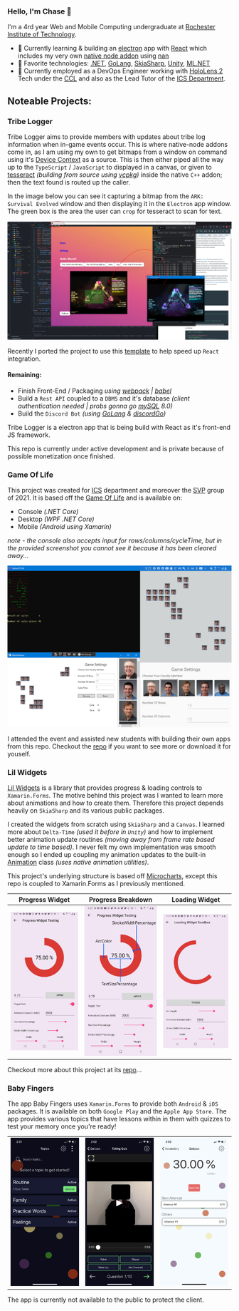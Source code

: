 ### Hello, I'm Chase 👋
I'm a 4rd year Web and Mobile Computing undergraduate at <a href="https://www.rit.edu/">Rochester Institute of Technology</a>.

- 🌱 Currently learning & building an [electron](https://www.electronjs.org/) app with [React](https://reactjs.org/) which includes my very own [native node addon](https://nodejs.org/api/addons.html) using [nan](https://github.com/nodejs/nan)
- 🧪 Favorite technologies: [.NET](https://dotnet.microsoft.com/), [GoLang](https://golang.org/), [SkiaSharp](https://docs.microsoft.com/en-us/xamarin/xamarin-forms/user-interface/graphics/skiasharp/), [Unity](https://unity.com/),  [ML.NET](https://dotnet.microsoft.com/apps/machinelearning-ai/ml-dotnet)
- 🔭 Currently employed as a DevOps Engineer working with [HoloLens 2](https://www.microsoft.com/en-us/hololens/buy) Tech under the [CCL](https://www.rit.edu/ntid/nccl) and also as the Lead Tutor of the <a href="https://www.rit.edu/ntid/ics">ICS Department</a>.

## Noteable Projects:

### Tribe Logger
Tribe Logger aims to provide members with updates about tribe log information when in-game events occur. This is where native-node addons come in, as I am using my own to get bitmaps from a window on command using it's [Device Context](https://docs.microsoft.com/en-us/windows/win32/gdi/device-contexts) as a source. This is then either piped all the way up to the `TypeScript` / `JavaScript` to displayed in a canvas, or given to [tesseract](https://github.com/tesseract-ocr/tesseract) *(building from source using [vcpkg](https://github.com/microsoft/vcpkg))* inside the native `C++` addon; then the text found is routed up the caller.

In the image below you can see it capturing a bitmap from the `ARK: Survival Evolved` window and then displaying it in the `Electron` app window. The green box is the area the user can `crop` for tesseract to scan for text.

![Tribe-Logger](resources/tribe-logger/testing.png)

Recently I ported the project to use this [template](https://github.com/electron-react-boilerplate/electron-react-boilerplate) to help speed up `React` integration.

#### Remaining:
 - Finish Front-End / Packaging *using [webpack](https://webpack.js.org/) | [babel](https://babeljs.io/)*
 - Build a `Rest API` coupled to a `DBMS` and it's database *(client authentication needed | probs gonna go [mySQL](https://www.mysql.com/) 8.0)*
 - Build the `Discord Bot` *(using [GoLang](https://golang.org/) & [discordGo](https://github.com/bwmarrin/discordgo))*

Tribe Logger is a electron app that is being build with React as it's front-end JS framework.

This repo is currently under active development and is private because of possible monetization once finished. 

### Game Of Life
This project was created for [ICS](https://www.rit.edu/ntid/ics) department and moreover the [SVP](https://www.rit.edu/ntid/svp) group of 2021. It is based off the [Game Of Life](https://en.wikipedia.org/wiki/Conway%27s_Game_of_Life) and is available on:
- Console *(.NET Core)*
- Desktop *(WPF .NET Core)*
- Mobile *(Android using Xamarin)*

*note - the console also accepts input for rows/columns/cycleTime, but in the provided screenshot you cannot see it because it has been cleared away...*

![Game Of Life Console, Desktop, & Mobile](resources/game-of-life/game_of_life_all.png)

I attended the event and assisted new students with building their own apps from this repo. Checkout the [repo](https://github.com/MAD-NTID/GameOfLife) if you want to see more or download it for youself.

### Lil Widgets

[Lil Widgets](https://github.com/Chase-William/LilWidgets) is a library that provides progress & loading controls to `Xamarin.Forms`. The motive behind this project was I wanted to learn more about animations and how to create them. Therefore this project depends heavily on `SkiaSharp` and its various public packages.

I created the widgets from scratch using `SkiaSharp` and a `Canvas`. I learned more about `Delta-Time` *(used it before in `Unity`)* and how to implement better animation update routines *(moving away from frame rate based update to time based)*. I never felt my own implementation was smooth enough so I ended up coupling my animation updates to the built-in [Animation](https://docs.microsoft.com/en-us/dotnet/api/xamarin.forms.animation?view=xamarin-forms) class *(uses native animation utilities)*.

This project's underlying structure is based off [Microcharts](https://github.com/microcharts-dotnet/Microcharts), except this repo is coupled to Xamarin.Forms as I previously mentioned.

| Progress Widget | Progress Breakdown | Loading Widget |
| :---: | :---: | :---: |
| ![Home Page](resources/lil-widgets/progress_widget.jpg) | ![Quiz Page](resources/lil-widgets/progress_widget_breakdown.jpg) | ![Quiz Page](resources/lil-widgets/loading_widget.jpg) |

Checkout more about this project at its [repo](https://github.com/Chase-William/LilWidgets)...

### Baby Fingers

The app Baby Fingers uses `Xamarin.Forms` to provide both `Android` & `iOS` packages. It is available on both `Google Play` and the `Apple App Store`. The app provides various topics that have lessons within in them with quizzes to test your memory once you're ready!

|  |  |  |
| :---: | :----: | :---: |
| ![Home Page](resources/baby-fingers/home_page.png) | ![Quiz Page](resources/baby-fingers/taking_quiz_page.png) | ![Quiz Attempts](resources/baby-fingers/quiz_attempts_page.png) |

The app is currently not available to the public to protect the client.
